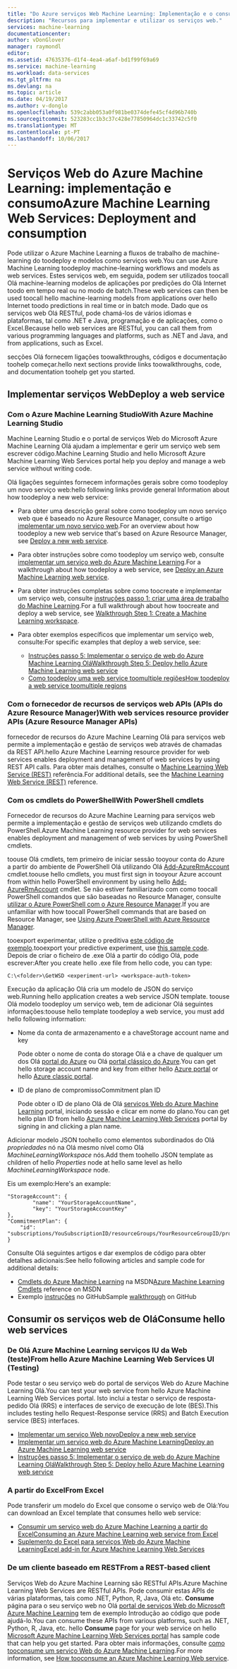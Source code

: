 ```yaml
---
title: "Do Azure serviços Web Machine Learning: Implementação e o consumo | Microsoft Docs"
description: "Recursos para implementar e utilizar os serviços web."
services: machine-learning
documentationcenter: 
author: vDonGlover
manager: raymondl
editor: 
ms.assetid: 47635376-d1f4-4ea4-a6af-bd1f99f69a69
ms.service: machine-learning
ms.workload: data-services
ms.tgt_pltfrm: na
ms.devlang: na
ms.topic: article
ms.date: 04/19/2017
ms.author: v-donglo
ms.openlocfilehash: 539c2abb053a0f981be0374defe45cf4d96b740b
ms.sourcegitcommit: 523283cc1b3c37c428e77850964dc1c33742c5f0
ms.translationtype: MT
ms.contentlocale: pt-PT
ms.lasthandoff: 10/06/2017
---
```

# <a name="azure-machine-learning-web-services-deployment-and-consumption"></a><span data-ttu-id="cc17e-103">Serviços Web do Azure Machine Learning: implementação e consumo</span><span class="sxs-lookup"><span data-stu-id="cc17e-103">Azure Machine Learning Web Services: Deployment and consumption</span></span>
<span data-ttu-id="cc17e-104">Pode utilizar o Azure Machine Learning a fluxos de trabalho de machine-learning do toodeploy e modelos como serviços web.</span><span class="sxs-lookup"><span data-stu-id="cc17e-104">You can use Azure Machine Learning toodeploy machine-learning workflows and models as web services.</span></span> <span data-ttu-id="cc17e-105">Estes serviços web, em seguida, podem ser utilizados toocall Olá machine-learning modelos de aplicações por predições do Olá Internet toodo em tempo real ou no modo de batch.</span><span class="sxs-lookup"><span data-stu-id="cc17e-105">These web services can then be used toocall hello machine-learning models from applications over hello Internet toodo predictions in real time or in batch mode.</span></span> <span data-ttu-id="cc17e-106">Dado que os serviços web Olá RESTful, pode chamá-los de vários idiomas e plataformas, tal como .NET e Java, programação e de aplicações, como o Excel.</span><span class="sxs-lookup"><span data-stu-id="cc17e-106">Because hello web services are RESTful, you can call them from various programming languages and platforms, such as .NET and Java, and from applications, such as Excel.</span></span>

<span data-ttu-id="cc17e-107">secções Olá fornecem ligações toowalkthroughs, códigos e documentação toohelp começar.</span><span class="sxs-lookup"><span data-stu-id="cc17e-107">hello next sections provide links toowalkthroughs, code, and documentation toohelp get you started.</span></span>

## <a name="deploy-a-web-service"></a><span data-ttu-id="cc17e-108">Implementar serviços Web</span><span class="sxs-lookup"><span data-stu-id="cc17e-108">Deploy a web service</span></span>
### <a name="with-azure-machine-learning-studio"></a><span data-ttu-id="cc17e-109">Com o Azure Machine Learning Studio</span><span class="sxs-lookup"><span data-stu-id="cc17e-109">With Azure Machine Learning Studio</span></span>
<span data-ttu-id="cc17e-110">Machine Learning Studio e o portal de serviços Web do Microsoft Azure Machine Learning Olá ajudam a implementar e gerir um serviço web sem escrever código.</span><span class="sxs-lookup"><span data-stu-id="cc17e-110">Machine Learning Studio and hello Microsoft Azure Machine Learning Web Services portal help you deploy and manage a web service without writing code.</span></span>

<span data-ttu-id="cc17e-111">Olá ligações seguintes fornecem informações gerais sobre como toodeploy um novo serviço web:</span><span class="sxs-lookup"><span data-stu-id="cc17e-111">hello following links provide general Information about how toodeploy a new web service:</span></span>

* <span data-ttu-id="cc17e-112">Para obter uma descrição geral sobre como toodeploy um novo serviço web que é baseado no Azure Resource Manager, consulte o artigo [implementar um novo serviço web](machine-learning-webservice-deploy-a-web-service.md).</span><span class="sxs-lookup"><span data-stu-id="cc17e-112">For an overview about how toodeploy a new web service that's based on Azure Resource Manager, see [Deploy a new web service](machine-learning-webservice-deploy-a-web-service.md).</span></span>
* <span data-ttu-id="cc17e-113">Para obter instruções sobre como toodeploy um serviço web, consulte [implementar um serviço web do Azure Machine Learning](machine-learning-publish-a-machine-learning-web-service.md).</span><span class="sxs-lookup"><span data-stu-id="cc17e-113">For a walkthrough about how toodeploy a web service, see [Deploy an Azure Machine Learning web service](machine-learning-publish-a-machine-learning-web-service.md).</span></span>
* <span data-ttu-id="cc17e-114">Para obter instruções completas sobre como toocreate e implementar um serviço web, consulte [instruções passo 1: criar uma área de trabalho do Machine Learning](machine-learning-walkthrough-1-create-ml-workspace.md).</span><span class="sxs-lookup"><span data-stu-id="cc17e-114">For a full walkthrough about how toocreate and deploy a web service, see [Walkthrough Step 1: Create a Machine Learning workspace](machine-learning-walkthrough-1-create-ml-workspace.md).</span></span>
* <span data-ttu-id="cc17e-115">Para obter exemplos específicos que implementar um serviço web, consulte:</span><span class="sxs-lookup"><span data-stu-id="cc17e-115">For specific examples that deploy a web service, see:</span></span>

  * [<span data-ttu-id="cc17e-116">Instruções passo 5: Implementar o serviço de web do Azure Machine Learning Olá</span><span class="sxs-lookup"><span data-stu-id="cc17e-116">Walkthrough Step 5: Deploy hello Azure Machine Learning web service</span></span>](machine-learning-walkthrough-5-publish-web-service.md)
  * [<span data-ttu-id="cc17e-117">Como toodeploy uma web service toomultiple regiões</span><span class="sxs-lookup"><span data-stu-id="cc17e-117">How toodeploy a web service toomultiple regions</span></span>](machine-learning-how-to-deploy-to-multiple-regions.md)

### <a name="with-web-services-resource-provider-apis-azure-resource-manager-apis"></a><span data-ttu-id="cc17e-118">Com o fornecedor de recursos de serviços web APIs (APIs do Azure Resource Manager)</span><span class="sxs-lookup"><span data-stu-id="cc17e-118">With web services resource provider APIs (Azure Resource Manager APIs)</span></span>
<span data-ttu-id="cc17e-119">fornecedor de recursos do Azure Machine Learning Olá para serviços web permite a implementação e gestão de serviços web através de chamadas da REST API.</span><span class="sxs-lookup"><span data-stu-id="cc17e-119">hello Azure Machine Learning resource provider for web services enables deployment and management of web services by using REST API calls.</span></span> <span data-ttu-id="cc17e-120">Para obter mais detalhes, consulte o [Machine Learning Web Service (REST)](/rest/api/machinelearning/index) referência.</span><span class="sxs-lookup"><span data-stu-id="cc17e-120">For additional details, see the [Machine Learning Web Service (REST)](/rest/api/machinelearning/index) reference.</span></span>

<!-- [Machine Learning Web Service (REST)](https://msdn.microsoft.com/library/azure/mt767538.aspx) reference. -->


### <a name="with-powershell-cmdlets"></a><span data-ttu-id="cc17e-121">Com os cmdlets do PowerShell</span><span class="sxs-lookup"><span data-stu-id="cc17e-121">With PowerShell cmdlets</span></span>
<span data-ttu-id="cc17e-122">Fornecedor de recursos do Azure Machine Learning para serviços web permite a implementação e gestão de serviços web utilizando cmdlets do PowerShell.</span><span class="sxs-lookup"><span data-stu-id="cc17e-122">Azure Machine Learning resource provider for web services enables deployment and management of web services by using PowerShell cmdlets.</span></span>

<span data-ttu-id="cc17e-123">toouse Olá cmdlets, tem primeiro de iniciar sessão tooyour conta do Azure a partir do ambiente de PowerShell Olá utilizando Olá [Add-AzureRmAccount](https://msdn.microsoft.com/library/mt619267.aspx) cmdlet.</span><span class="sxs-lookup"><span data-stu-id="cc17e-123">toouse hello cmdlets, you must first sign in tooyour Azure account from within hello PowerShell environment by using hello [Add-AzureRmAccount](https://msdn.microsoft.com/library/mt619267.aspx) cmdlet.</span></span> <span data-ttu-id="cc17e-124">Se não estiver familiarizado com como toocall PowerShell comandos que são baseadas no Resource Manager, consulte [utilizar o Azure PowerShell com o Azure Resource Manager](../azure-resource-manager/powershell-azure-resource-manager.md#log-in-to-your-azure-account).</span><span class="sxs-lookup"><span data-stu-id="cc17e-124">If you are unfamiliar with how toocall PowerShell commands that are based on Resource Manager, see [Using Azure PowerShell with Azure Resource Manager](../azure-resource-manager/powershell-azure-resource-manager.md#log-in-to-your-azure-account).</span></span>

<span data-ttu-id="cc17e-125">tooexport experimentar, utilize o preditiva [este código de exemplo](https://github.com/ritwik20/AzureML-WebServices).</span><span class="sxs-lookup"><span data-stu-id="cc17e-125">tooexport your predictive experiment, use [this sample code](https://github.com/ritwik20/AzureML-WebServices).</span></span> <span data-ttu-id="cc17e-126">Depois de criar o ficheiro de .exe Olá a partir do código Olá, pode escrever:</span><span class="sxs-lookup"><span data-stu-id="cc17e-126">After you create hello .exe file from hello code, you can type:</span></span>

    C:\<folder>\GetWSD <experiment-url> <workspace-auth-token>

<span data-ttu-id="cc17e-127">Execução da aplicação Olá cria um modelo de JSON do serviço web.</span><span class="sxs-lookup"><span data-stu-id="cc17e-127">Running hello application creates a web service JSON template.</span></span> <span data-ttu-id="cc17e-128">toouse Olá modelo toodeploy um serviço web, tem de adicionar Olá seguintes informações:</span><span class="sxs-lookup"><span data-stu-id="cc17e-128">toouse hello template toodeploy a web service, you must add hello following information:</span></span>

* <span data-ttu-id="cc17e-129">Nome da conta de armazenamento e a chave</span><span class="sxs-lookup"><span data-stu-id="cc17e-129">Storage account name and key</span></span>

    <span data-ttu-id="cc17e-130">Pode obter o nome de conta do storage Olá e a chave de qualquer um dos Olá [portal do Azure](https://portal.azure.com/) ou Olá [portal clássico do Azure](http://manage.windowsazure.com/).</span><span class="sxs-lookup"><span data-stu-id="cc17e-130">You can get hello storage account name and key from either hello [Azure portal](https://portal.azure.com/) or hello [Azure classic portal](http://manage.windowsazure.com/).</span></span>
* <span data-ttu-id="cc17e-131">ID de plano de compromisso</span><span class="sxs-lookup"><span data-stu-id="cc17e-131">Commitment plan ID</span></span>

    <span data-ttu-id="cc17e-132">Pode obter o ID de plano Olá de Olá [serviços Web do Azure Machine Learning](https://services.azureml.net) portal, iniciando sessão e clicar em nome do plano.</span><span class="sxs-lookup"><span data-stu-id="cc17e-132">You can get hello plan ID from hello [Azure Machine Learning Web Services](https://services.azureml.net) portal by signing in and clicking a plan name.</span></span>

<span data-ttu-id="cc17e-133">Adicionar modelo JSON toohello como elementos subordinados do Olá *propriedades* nó na Olá mesmo nível como Olá *MachineLearningWorkspace* nós.</span><span class="sxs-lookup"><span data-stu-id="cc17e-133">Add them toohello JSON template as children of hello *Properties* node at hello same level as hello *MachineLearningWorkspace* node.</span></span>

<span data-ttu-id="cc17e-134">Eis um exemplo:</span><span class="sxs-lookup"><span data-stu-id="cc17e-134">Here's an example:</span></span>

    "StorageAccount": {
            "name": "YourStorageAccountName",
            "key": "YourStorageAccountKey"
    },
    "CommitmentPlan": {
        "id": "subscriptions/YouSubscriptionID/resourceGroups/YourResourceGroupID/providers/Microsoft.MachineLearning/commitmentPlans/YourPlanName"
    }

<span data-ttu-id="cc17e-135">Consulte Olá seguintes artigos e dar exemplos de código para obter detalhes adicionais:</span><span class="sxs-lookup"><span data-stu-id="cc17e-135">See hello following articles and sample code for additional details:</span></span>

* <span data-ttu-id="cc17e-136">[Cmdlets do Azure Machine Learning](https://msdn.microsoft.com/library/azure/mt767952.aspx) na MSDN</span><span class="sxs-lookup"><span data-stu-id="cc17e-136">[Azure Machine Learning Cmdlets](https://msdn.microsoft.com/library/azure/mt767952.aspx) reference on MSDN</span></span>
* <span data-ttu-id="cc17e-137">Exemplo [instruções](https://github.com/raymondlaghaeian/azureml-webservices-arm-powershell/blob/master/sample-commands.txt) no GitHub</span><span class="sxs-lookup"><span data-stu-id="cc17e-137">Sample [walkthrough](https://github.com/raymondlaghaeian/azureml-webservices-arm-powershell/blob/master/sample-commands.txt) on GitHub</span></span>

## <a name="consume-hello-web-services"></a><span data-ttu-id="cc17e-138">Consumir os serviços web de Olá</span><span class="sxs-lookup"><span data-stu-id="cc17e-138">Consume hello web services</span></span>
### <a name="from-hello-azure-machine-learning-web-services-ui-testing"></a><span data-ttu-id="cc17e-139">De Olá Azure Machine Learning serviços IU da Web (teste)</span><span class="sxs-lookup"><span data-stu-id="cc17e-139">From hello Azure Machine Learning Web Services UI (Testing)</span></span>
<span data-ttu-id="cc17e-140">Pode testar o seu serviço web do portal de serviços Web do Azure Machine Learning Olá.</span><span class="sxs-lookup"><span data-stu-id="cc17e-140">You can test your web service from hello Azure Machine Learning Web Services portal.</span></span> <span data-ttu-id="cc17e-141">Isto inclui a testar o serviço de resposta-pedido Olá (RRS) e interfaces de serviço de execução de lote (BES).</span><span class="sxs-lookup"><span data-stu-id="cc17e-141">This includes testing hello Request-Response service (RRS) and Batch Execution service (BES) interfaces.</span></span>

* [<span data-ttu-id="cc17e-142">Implementar um serviço Web novo</span><span class="sxs-lookup"><span data-stu-id="cc17e-142">Deploy a new web service</span></span>](machine-learning-webservice-deploy-a-web-service.md)
* [<span data-ttu-id="cc17e-143">Implementar um serviço web do Azure Machine Learning</span><span class="sxs-lookup"><span data-stu-id="cc17e-143">Deploy an Azure Machine Learning web service</span></span>](machine-learning-publish-a-machine-learning-web-service.md)
* [<span data-ttu-id="cc17e-144">Instruções passo 5: Implementar o serviço de web do Azure Machine Learning Olá</span><span class="sxs-lookup"><span data-stu-id="cc17e-144">Walkthrough Step 5: Deploy hello Azure Machine Learning web service</span></span>](machine-learning-walkthrough-5-publish-web-service.md)

### <a name="from-excel"></a><span data-ttu-id="cc17e-145">A partir do Excel</span><span class="sxs-lookup"><span data-stu-id="cc17e-145">From Excel</span></span>
<span data-ttu-id="cc17e-146">Pode transferir um modelo do Excel que consome o serviço web de Olá:</span><span class="sxs-lookup"><span data-stu-id="cc17e-146">You can download an Excel template that consumes hello web service:</span></span>

* [<span data-ttu-id="cc17e-147">Consumir um serviço web do Azure Machine Learning a partir do Excel</span><span class="sxs-lookup"><span data-stu-id="cc17e-147">Consuming an Azure Machine Learning web service from Excel</span></span>](machine-learning-consuming-from-excel.md)
* [<span data-ttu-id="cc17e-148">Suplemento do Excel para serviços Web do Azure Machine Learning</span><span class="sxs-lookup"><span data-stu-id="cc17e-148">Excel add-in for Azure Machine Learning Web Services</span></span>](machine-learning-excel-add-in-for-web-services.md)

### <a name="from-a-rest-based-client"></a><span data-ttu-id="cc17e-149">De um cliente baseado em REST</span><span class="sxs-lookup"><span data-stu-id="cc17e-149">From a REST-based client</span></span>
<span data-ttu-id="cc17e-150">Serviços Web do Azure Machine Learning são RESTful APIs.</span><span class="sxs-lookup"><span data-stu-id="cc17e-150">Azure Machine Learning Web Services are RESTful APIs.</span></span> <span data-ttu-id="cc17e-151">Pode consumir estas APIs de várias plataformas, tais como .NET, Python, R, Java, Olá etc. **Consume** página para o seu serviço web no Olá [portal de serviços Web do Microsoft Azure Machine Learning](https://services.azureml.net) tem de exemplo Introdução ao código que pode ajudá-lo.</span><span class="sxs-lookup"><span data-stu-id="cc17e-151">You can consume these APIs from various platforms, such as .NET, Python, R, Java, etc. hello **Consume** page for your web service on hello [Microsoft Azure Machine Learning Web Services portal](https://services.azureml.net) has sample code that can help you get started.</span></span> <span data-ttu-id="cc17e-152">Para obter mais informações, consulte [como tooconsume um serviço Web do Azure Machine Learning](machine-learning-consume-web-services.md).</span><span class="sxs-lookup"><span data-stu-id="cc17e-152">For more information, see [How tooconsume an Azure Machine Learning Web service](machine-learning-consume-web-services.md).</span></span>

